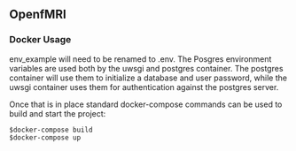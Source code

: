 ## OpenfMRI
### Docker Usage
env_example will need to be renamed to .env. The Posgres environment variables
are used both by the uwsgi and postgres container. The postgres container will
use them to initialize a database and user password, while the uwsgi container
uses them for authentication against the postgres server.

Once that is in place standard docker-compose commands can be used to build and
start the project:
```
$docker-compose build
$docker-compose up
```

